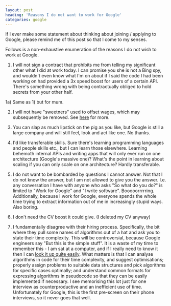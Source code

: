 ```yaml
---
layout: post
heading: 'Reasons I do not want to work for Google'
categories: google
---
```


If I ever make some statement about thinking about joining / applying to Google, please remind me of this post so that I come to my senses.

Follows is a non-exhaustive enumeration of the reasons I do not wish to work at Google.

1) I will not sign a contract that prohibits me from telling my significant other what I did at work today. I can promise you she is not a Bing spy, and wouldn't even know what I'm on about if I said the code I had been working on had provided a 3x speed boost for users of a certain API. There's something wrong with being contractually obliged to hold secrets from your other half.

1a) Same as 1) but for mum.

2) I will not have "sweetners" used to offset wages, which may subsequently be removed. See [here](http://rachelbythebay.com/w/2012/01/21/notfree/) for more.

3) You can slap as much lipstick on the pig as you like, but Google is still a large company and will still feel, look and act like one. No thanks.

4) I'd like transferable skills. Sure there's learning programming languages and people skills etc., but I can learn those elsewhere. Learning behemoth internal APIs and writing apps that will only ever run on one architecture (Google's massive one)? What's the point in learning about scaling if you can only scale on one architecture? Hardly transferable.

5) I do not want to be bombarded by questions I cannot answer. Not that I do not know the answer, but I am not allowed to give you the answer. I.e. any conversation I have with anyone who asks "So what do you do?" is limited to "Work for Google" and "I write software". Booooorrrrring. Additionally, because I work for Google, everyone spends the whole time trying to extract information out of me in increasingly stupid ways. Also boring.

6) I don't need the CV boost it could give. (I deleted my CV anyway)

7) I fundamentally disagree with their hiring process. Specifically, the bit where they pull some names of algorithms out of a hat and ask you to state their time complexity. This will be controversial, because Google engineers say "But this is the simple stuff". It is a waste of my time to remember this - I am sat at a computer, and if I really need to know it then I can [look it up quite easily](http://en.wikipedia.org/wiki/Sorting_algorithm#Comparison_of_algorithms). What matters is that I can analyse algorithms in code for their time complexity, and suggest optimisations; properly assign problems to suitable data structures and pick algorithms for specific cases optimally; and understand common formats for expressing algorithms in pseudocode so that they can be easily implemented if necessary. I see memorising this lot just for one interview as counterproductive and an inefficient use of time. Unfortunately for Google, this is the first pre-screen on their phone interviews, so it never goes that well.